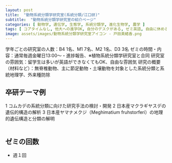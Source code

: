 ```yaml
---
layout: post
title:  "動物系統分類学研究室(系統分類/江口研)"
subtitle:  "動物系統分類学研究室の紹介ページ"
categories: [ 動物学, 遺伝学, 生態学, 系統分類学, 進化生物学, 農学 ]
tags: [ コアタイムなし, 他大への進学OK, 自分のデスクがある, ゼミ英語, 自由に休める, 研究テーマを自分で決める, 研究テーマが与えられる, 外国人留学生が多い ]
image: assets/images/動物系統分類学研究室アイコン - 戸田美緒香.png
---
```


学年ごとの研究室の人数：B4 1名、M1 7名、M2 1名、D3 3名
ゼミの時間・内容：通常毎週金曜日13:00～・進捗報告、※植物系統分類学研究室と合同
研究室の雰囲気：留学生は多いが英語ができなくてもOK、自由な雰囲気
研究の概要（材料など）：無脊椎動物、主に節足動物・土壌動物を対象とした系統分類と系統地理学、外来種防除

## 卒研テーマ例
1 コムカデの系統分類に向けた研究手法の検討・開発
2 日本産マクラギヤスデの遺伝的構造の解析
3 日本産ヤマナメクジ（Meghimatium fruhstorferi）の地理的遺伝構造と分類の解明
<br /><br />
   
## ゼミの回数
- 週１回
<br /><br />

